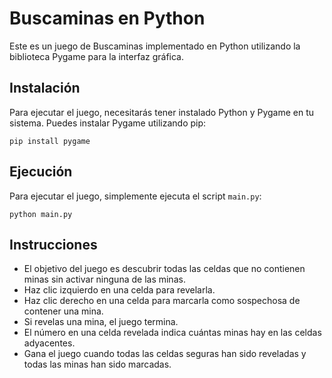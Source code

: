 

# Buscaminas en Python

Este es un juego de Buscaminas implementado en Python utilizando la biblioteca Pygame para la interfaz gráfica.

## Instalación

Para ejecutar el juego, necesitarás tener instalado Python y Pygame en tu sistema. Puedes instalar Pygame utilizando pip:

```
pip install pygame
```

## Ejecución

Para ejecutar el juego, simplemente ejecuta el script `main.py`:

```
python main.py
```

## Instrucciones

- El objetivo del juego es descubrir todas las celdas que no contienen minas sin activar ninguna de las minas.
- Haz clic izquierdo en una celda para revelarla.
- Haz clic derecho en una celda para marcarla como sospechosa de contener una mina.
- Si revelas una mina, el juego termina.
- El número en una celda revelada indica cuántas minas hay en las celdas adyacentes.
- Gana el juego cuando todas las celdas seguras han sido reveladas y todas las minas han sido marcadas.

```